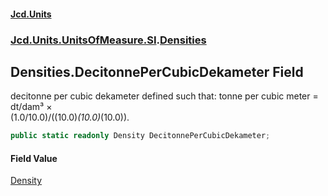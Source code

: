 #### [Jcd.Units](index.md 'index')
### [Jcd.Units.UnitsOfMeasure.SI](Jcd.Units.UnitsOfMeasure.SI.md 'Jcd.Units.UnitsOfMeasure.SI').[Densities](Densities.md 'Jcd.Units.UnitsOfMeasure.SI.Densities')

## Densities.DecitonnePerCubicDekameter Field

decitonne per cubic dekameter defined such that: tonne per cubic meter = dt/dam³ ×  
(1.0/10.0)/((10.0)*(10.0)*(10.0)).

```csharp
public static readonly Density DecitonnePerCubicDekameter;
```

#### Field Value
[Density](Density.md 'Jcd.Units.UnitTypes.Density')